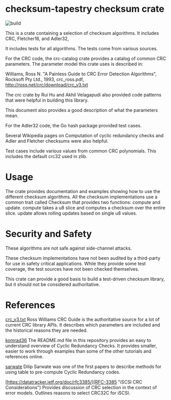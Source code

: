 # checksum-tapestry checksum crate
![build](https://github.com/jgerrish/checksum-tapestry/actions/workflows/rust.yml/badge.svg)

This is a crate containing a selection of checksum algorithms.  It
includes CRC, Fletcher16, and Adler32,

It includes tests for all algorithms.  The tests come from various
sources.

For the CRC code, the crc-catalog crate provides a catalog of common
CRC parameters.  The parameter model this crate uses is described in:

Williams, Ross N. "A Painless Guide to CRC Error Detection
Algorithms", Rocksoft Pty Ltd., 1993, crc_ross.pdf,
http://ross.net/crc/download/crc_v3.txt

The crc crate by Rui Hu and Akhil Velagapudi also provided code
patterns that were helpful in building this library.

This document also provides a good description of what the parameters
mean.

For the Adler32 code, the Go hash package provided test cases.

Several Wikipedia pages on Computation of cyclic redundancy checks and
Adler and Fletcher checksums were also helpful.

Test cases include various values from common CRC polynomials.  This
includes the default crc32 used in zlib.


# Usage

The crate provides documentation and examples showing how to use the
different checksum algorithms.  All the checksum implementations use a
common trait called Checksum that provides two functions: compute and
update.  compute takes a u8 slice and computes a checksum over the
entire slice.  update allows rolling updates based on single u8
values.

# Security and Safety

These algorithms are not safe against side-channel attacks.

These checksum implementations have not been audited by a third-party
for use in safety critical applications.  While they provide some test
coverage, the test sources have not been checked themselves.

This crate can provide a good basis to build a test-driven checksum
library, but it should not be considered authoritative.

# References

[crc_v3.txt](http://ross.net/crc/download/crc_v3.txt "A Painless Guide to CRC Error Detection Algorithms")
Ross Williams CRC Guide is the authoritative source for a lot of
current CRC library APIs.  It describes which parameters are included
and the historical reasons they are needed.

[komrad36](https://github.com/komrad36/CRC.git "komrad36 CRC work")
The README.md file in this repository provides an easy to understand
overview of Cyclic Redundancy Checks.  It provides smaller, easier to
work through examples than some of the other tutorials and references
online.

[sarwate](https://dl.acm.org/doi/pdf/10.1145/63030.63037 "Computation of Cyclic Redundancy Checks via Table Look-Up")
Dilip Sarwate was one of the first papers to describe methods for
using table to pre-compute Cyclic Redundancy codes.

[https://datatracker.ietf.org/doc/rfc3385/](RFC-3385 "iSCSI CRC Considerations")
Provides discussion of CRC selection in the context of error models.
Outlines reasons to select CRC32C for iSCSI.
